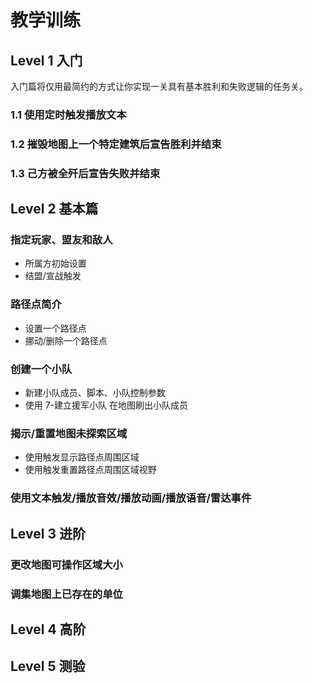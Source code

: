 # 教学训练

## Level 1 入门
入门篇将仅用最简约的方式让你实现一关具有基本胜利和失败逻辑的任务关。
### 1.1 使用定时触发播放文本

### 1.2 摧毁地图上一个特定建筑后宣告胜利并结束

### 1.3 己方被全歼后宣告失败并结束


## Level 2 基本篇
### 指定玩家、盟友和敌人
* 所属方初始设置
* 结盟/宣战触发
### 路径点简介
* 设置一个路径点
* 挪动/删除一个路径点
### 创建一个小队
* 新建小队成员、脚本、小队控制参数
* 使用 7-建立援军小队 在地图刷出小队成员
### 揭示/重置地图未探索区域
* 使用触发显示路径点周围区域
* 使用触发重置路径点周围区域视野
### 使用文本触发/播放音效/播放动画/播放语音/雷达事件

## Level 3 进阶
### 更改地图可操作区域大小
### 调集地图上已存在的单位

## Level 4 高阶

## Level 5 测验
